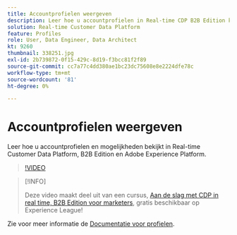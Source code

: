```yaml
---
title: Accountprofielen weergeven
description: Leer hoe u accountprofielen in Real-time CDP B2B Edition kunt weergeven.
solution: Real-time Customer Data Platform
feature: Profiles
role: User, Data Engineer, Data Architect
kt: 9260
thumbnail: 338251.jpg
exl-id: 2b739872-0f15-429c-8d19-f3bcc81f2f89
source-git-commit: cc7a77c4dd380ae1bc23dc75608e8e2224dfe78c
workflow-type: tm+mt
source-wordcount: '81'
ht-degree: 0%

---
```


# Accountprofielen weergeven

Leer hoe u accountprofielen en mogelijkheden bekijkt in Real-time Customer Data Platform, B2B Edition en Adobe Experience Platform.

>[!VIDEO](https://video.tv.adobe.com/v/338251?quality=12&learn=on)

>[!INFO]
>
> Deze video maakt deel uit van een cursus, [Aan de slag met CDP in real time, B2B Edition voor marketers](https://experienceleague.adobe.com/?recommended=ExperiencePlatform-U-1-2021.rtcdp.b2b), gratis beschikbaar op Experience League!

Zie voor meer informatie de [Documentatie voor profielen](https://experienceleague.adobe.com/docs/experience-platform/rtcdp/profile/profile-browse.html).
